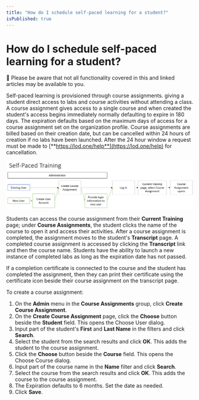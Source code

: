 ```yaml
---
title: "How do I schedule self-paced learning for a student?"
isPublished: true
---
```


# How do I schedule self-paced learning for a student?

:small_blue_diamond: Please be aware that not all functionality covered in this and linked articles may be available to you.

Self-paced learning is provisioned through course assignments. giving a student direct access to labs and course activities without attending a class. A course assignment gives access to a single course and when created the student's access begins immediately normally defaulting to expire in 180 days. The expiration defaults based on the maximum days of access for a course assignment set on the organization profile. Course assignments are billed based on their creation date, but can be cancelled within 24 hours of creation if no labs have been launched. After the 24 hour window a request must be made to [**https://lod.one/help**](https://lod.one/help) for cancellation. 

![](/tms/images/create-course-assignment.png)

Students can access the course assignment from their **Current Training** page; under **Course Assignments**, the student clicks the name of the course to open it and access their activities. After a course assignment is completed, the assignment moves to the student's **Transcript** page. A completed course assignment is accessed by clicking the **Transcript** link and then the course name. Students have the ability to launch a new instance of completed labs as long as the expiration date has not passed.

If a completion certificate is connected to the course and the student has completed the assignment, then they can print their certificate using the certificate icon beside their course assignment on the transcript page.

To create a course assignment:
1. On the **Admin** menu in the **Course Assignments** group, click **Create Course Assignment**. 
1. On the **Create Course Assignment** page, click the **Choose** button beside the **Student** field. This opens the Choose User dialog. 
1. Input part of the student's **First** and **Last Name** in the filters and click **Search**. 
1. Select the student from the search results and click **OK**. This adds the student to the course assignment. 
1. Click the **Choose** button beside the **Course** field. This opens the Choose Course dialog. 
1. Input part of the course name in the **Name** filter and click **Search**. 
1. Select the course from the search results and click **OK**. This adds the course to the course assignment. 
1. The Expiration defaults to 6 months. Set the date as needed.
1. Click **Save**.
